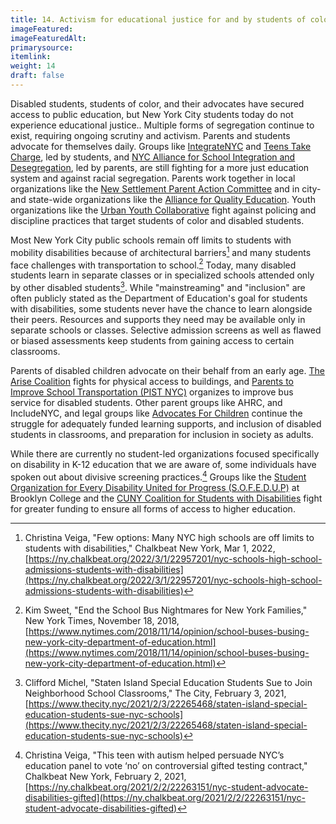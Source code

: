 ```yaml
---
title: 14. Activism for educational justice for and by students of color and disabled students is underway today. It is as important in the present as it has been in the past.
imageFeatured: 
imageFeaturedAlt:
primarysource: 
itemlink: 
weight: 14
draft: false
---
```


Disabled students, students of color, and their advocates have secured access to public education, but New York City students today do not experience educational justice.. Multiple forms of segregation continue to exist, requiring ongoing scrutiny and activism. Parents and students advocate for themselves daily. Groups like [IntegrateNYC](https://integratenyc.org/) and [Teens Take Charge](https://www.teenstakecharge.com/), led by students, and [NYC Alliance for School Integration and Desegregation](https://www.nycasid.com/), led by parents, are still fighting for a more just education system and against racial segregation. Parents work together in local organizations like the [New Settlement Parent Action Committee](https://newsettlement.org/pac/) and in city- and state-wide organizations like the [Alliance for Quality Education](https://www.aqeny.org/). Youth organizations like the [Urban Youth Collaborative](https://www.urbanyouthcollaborative.org/) fight against policing and discipline practices that target students of color and disabled students.

Most New York City public schools remain off limits to students with mobility disabilities because of architectural barriers[^1] and many students face challenges with transportation to school.[^2] Today, many disabled students learn in separate classes or in specialized schools attended only by other disabled students[^3]. While "mainstreaming" and "inclusion" are often publicly stated as the Department of Education's goal for students with disabilities, some students never have the chance to learn alongside their peers. Resources and supports they need may be available only in separate schools or classes. Selective admission screens as well as flawed or biased assessments keep students from gaining access to certain classrooms.

Parents of disabled children advocate on their behalf from an early age. [The Arise Coalition](https://www.arisecoalition.org/) fights for physical access to buildings, and [Parents to Improve School Transportation (PIST NYC)]( https://www.pistnyc.org/) organizes to improve bus service for disabled students. Other parent groups like AHRC, and IncludeNYC, and legal groups like [Advocates For Children](https://www.advocatesforchildren.org/litigation) continue the struggle for adequately funded learning supports, and inclusion of disabled students in classrooms, and preparation for inclusion in society as adults.

While there are currently no student-led organizations focused specifically on disability in K-12 education that we are aware of, some individuals have spoken out about divisive screening practices.[^4] Groups like the [Student Organization for Every Disability United for Progress (S.O.F.E.D.U.P)](https://www.facebook.com/SOFEDUPCUNY/) at Brooklyn College and the [CUNY Coalition for Students with Disabilities](https://www.facebook.com/CCSDadvocates/) fight for greater funding to ensure all forms of access to higher education.

[^1]: Christina Veiga, "Few options: Many NYC high schools are off limits to students with disabilities," Chalkbeat New York, Mar 1, 2022, [https://ny.chalkbeat.org/2022/3/1/22957201/nyc-schools-high-school-admissions-students-with-disabilities](https://ny.chalkbeat.org/2022/3/1/22957201/nyc-schools-high-school-admissions-students-with-disabilities)

[^2]: Kim Sweet, "End the School Bus Nightmares for New York Families," New York Times, November 18, 2018, [https://www.nytimes.com/2018/11/14/opinion/school-buses-busing-new-york-city-department-of-education.html](https://www.nytimes.com/2018/11/14/opinion/school-buses-busing-new-york-city-department-of-education.html)

[^3]: Clifford Michel, "Staten Island Special Education Students Sue to Join Neighborhood School Classrooms," The City, February 3, 2021, [https://www.thecity.nyc/2021/2/3/22265468/staten-island-special-education-students-sue-nyc-schools](https://www.thecity.nyc/2021/2/3/22265468/staten-island-special-education-students-sue-nyc-schools)

[^4]: Christina Veiga, "This teen with autism helped persuade NYC’s education panel to vote ‘no’ on controversial gifted testing contract," Chalkbeat New York,  February 2, 2021,[https://ny.chalkbeat.org/2021/2/2/22263151/nyc-student-advocate-disabilities-gifted](https://ny.chalkbeat.org/2021/2/2/22263151/nyc-student-advocate-disabilities-gifted)
